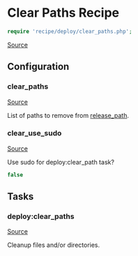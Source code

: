 <!-- DO NOT EDIT THIS FILE! -->
<!-- Instead edit recipe/deploy/clear_paths.php -->
<!-- Then run bin/docgen -->

# Clear Paths Recipe

```php
require 'recipe/deploy/clear_paths.php';
```

[Source](/recipe/deploy/clear_paths.php)


## Configuration
### clear_paths
[Source](https://github.com/deployphp/deployer/blob/master/recipe/deploy/clear_paths.php#L6)

List of paths to remove from [release_path](/docs/recipe/deploy/release.md#release_path).



### clear_use_sudo
[Source](https://github.com/deployphp/deployer/blob/master/recipe/deploy/clear_paths.php#L9)

Use sudo for deploy:clear_path task?

```php title="Default value"
false
```



## Tasks

### deploy:clear_paths
[Source](https://github.com/deployphp/deployer/blob/master/recipe/deploy/clear_paths.php#L12)

Cleanup files and/or directories.





